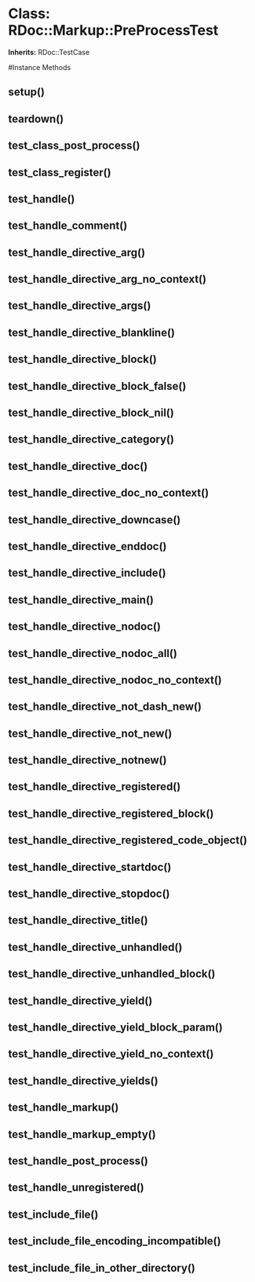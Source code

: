 # Class: RDoc::Markup::PreProcessTest
**Inherits:** RDoc::TestCase
    




#Instance Methods
## setup() [](#method-i-setup)

## teardown() [](#method-i-teardown)

## test_class_post_process() [](#method-i-test_class_post_process)

## test_class_register() [](#method-i-test_class_register)

## test_handle() [](#method-i-test_handle)

## test_handle_comment() [](#method-i-test_handle_comment)

## test_handle_directive_arg() [](#method-i-test_handle_directive_arg)

## test_handle_directive_arg_no_context() [](#method-i-test_handle_directive_arg_no_context)

## test_handle_directive_args() [](#method-i-test_handle_directive_args)

## test_handle_directive_blankline() [](#method-i-test_handle_directive_blankline)

## test_handle_directive_block() [](#method-i-test_handle_directive_block)

## test_handle_directive_block_false() [](#method-i-test_handle_directive_block_false)

## test_handle_directive_block_nil() [](#method-i-test_handle_directive_block_nil)

## test_handle_directive_category() [](#method-i-test_handle_directive_category)

## test_handle_directive_doc() [](#method-i-test_handle_directive_doc)

## test_handle_directive_doc_no_context() [](#method-i-test_handle_directive_doc_no_context)

## test_handle_directive_downcase() [](#method-i-test_handle_directive_downcase)

## test_handle_directive_enddoc() [](#method-i-test_handle_directive_enddoc)

## test_handle_directive_include() [](#method-i-test_handle_directive_include)

## test_handle_directive_main() [](#method-i-test_handle_directive_main)

## test_handle_directive_nodoc() [](#method-i-test_handle_directive_nodoc)

## test_handle_directive_nodoc_all() [](#method-i-test_handle_directive_nodoc_all)

## test_handle_directive_nodoc_no_context() [](#method-i-test_handle_directive_nodoc_no_context)

## test_handle_directive_not_dash_new() [](#method-i-test_handle_directive_not_dash_new)

## test_handle_directive_not_new() [](#method-i-test_handle_directive_not_new)

## test_handle_directive_notnew() [](#method-i-test_handle_directive_notnew)

## test_handle_directive_registered() [](#method-i-test_handle_directive_registered)

## test_handle_directive_registered_block() [](#method-i-test_handle_directive_registered_block)

## test_handle_directive_registered_code_object() [](#method-i-test_handle_directive_registered_code_object)

## test_handle_directive_startdoc() [](#method-i-test_handle_directive_startdoc)

## test_handle_directive_stopdoc() [](#method-i-test_handle_directive_stopdoc)

## test_handle_directive_title() [](#method-i-test_handle_directive_title)

## test_handle_directive_unhandled() [](#method-i-test_handle_directive_unhandled)

## test_handle_directive_unhandled_block() [](#method-i-test_handle_directive_unhandled_block)

## test_handle_directive_yield() [](#method-i-test_handle_directive_yield)

## test_handle_directive_yield_block_param() [](#method-i-test_handle_directive_yield_block_param)

## test_handle_directive_yield_no_context() [](#method-i-test_handle_directive_yield_no_context)

## test_handle_directive_yields() [](#method-i-test_handle_directive_yields)

## test_handle_markup() [](#method-i-test_handle_markup)

## test_handle_markup_empty() [](#method-i-test_handle_markup_empty)

## test_handle_post_process() [](#method-i-test_handle_post_process)

## test_handle_unregistered() [](#method-i-test_handle_unregistered)

## test_include_file() [](#method-i-test_include_file)

## test_include_file_encoding_incompatible() [](#method-i-test_include_file_encoding_incompatible)

## test_include_file_in_other_directory() [](#method-i-test_include_file_in_other_directory)

